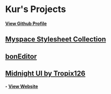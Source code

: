 # Kur's Projects
#### [View Github Profile](https://github.com/fluffapparition)

## [Myspace Stylesheet Collection](https://fluffapparition.github.io/kurs-myspace-themes/)

## [bonEditor](https://fluffapparition.github.io/bonEditor/)

## [Midnight UI by Tropix126](https://fluffapparition.github.io/midnight)
#### ‣ [View Website](https://tropix126.github.io/BetterDiscordStuff/midnight/)

